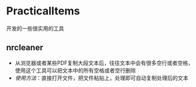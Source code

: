 # PracticalItems
开发的一些很实用的工具


## nrcleaner
- 从浏览器或者某些PDF复制大段文本后，往往文本中会有很多空行或者空格，使用这个工具可以把文本中的所有空格或者空行删除
- *使用方法*：直接打开文件，把文件粘贴上，处理即可自动复制处理后的文本
